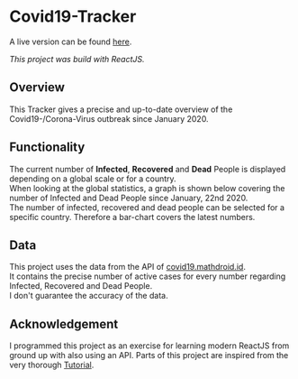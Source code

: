 # Covid19-Tracker

A live version can be found [here](https://daily-covid19-tracker.netlify.app/).

_This project was build with ReactJS._

## Overview

This Tracker gives a precise and up-to-date overview of the Covid19-/Corona-Virus outbreak since January 2020.

## Functionality

The current number of **Infected**, **Recovered** and **Dead** People is displayed depending on a global scale or for a country. <br/>
When looking at the global statistics, a graph is shown below covering the number of Infected and Dead People since January, 22nd 2020. <br/>
The number of infected, recovered and dead people can be selected for a specific country. Therefore a bar-chart covers the latest numbers.

## Data

This project uses the data from the API of [covid19.mathdroid.id](https://covid19.mathdro.id/api). <br/>
It contains the precise number of active cases for every number regarding Infected, Recovered and Dead People.<br/>
I don't guarantee the accuracy of the data.

## Acknowledgement

I programmed this project as an exercise for learning modern ReactJS from ground up with also using an API. Parts of this project are inspired from the very thorough [Tutorial](https://youtu.be/khJlrj3Y6Ls).
